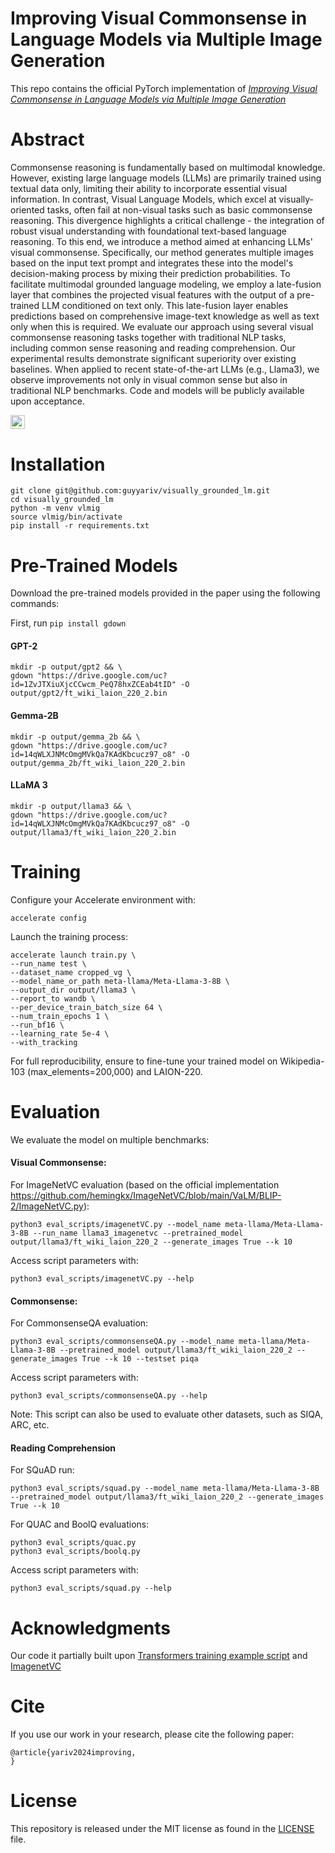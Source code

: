 # Improving Visual Commonsense in Language Models via Multiple Image Generation
This repo contains the official PyTorch implementation of  [*Improving Visual Commonsense in Language Models via Multiple Image Generation*](https://pages.cs.huji.ac.il/adiyoss-lab/AudioToken/)

# Abstract
Commonsense reasoning is fundamentally based on multimodal knowledge. However, existing large language models (LLMs) are primarily trained using textual data only, limiting their ability to incorporate essential visual information. In contrast, Visual Language Models, which excel at visually-oriented tasks, often fail at non-visual tasks such as basic commonsense reasoning. 
This divergence highlights a critical challenge - the integration of robust visual understanding with foundational text-based language reasoning. To this end, we introduce a method aimed at enhancing LLMs' visual commonsense. Specifically, our method generates multiple images based on the input text prompt and integrates these into the model's decision-making process by mixing their prediction probabilities. To facilitate multimodal grounded language modeling, we employ a late-fusion layer that combines the projected visual features with the output of a pre-trained LLM conditioned on text only. This late-fusion layer enables predictions based on comprehensive image-text knowledge as well as text only when this is required. We evaluate our approach using several visual commonsense reasoning tasks together with traditional NLP tasks, including common sense reasoning and reading comprehension. Our experimental results demonstrate significant superiority over existing baselines. When applied to recent state-of-the-art LLMs (e.g., Llama3), we observe improvements not only in visual common sense but also in traditional NLP benchmarks. Code and models will be publicly available upon acceptance.

<a href="https://arxiv.org/abs/2305.13050"><img src="https://img.shields.io/badge/arXiv-2301.13826-b31b1b.svg" height=22.5></a>

# Installation
```
git clone git@github.com:guyyariv/visually_grounded_lm.git
cd visually_grounded_lm
python -m venv vlmig
source vlmig/bin/activate
pip install -r requirements.txt
```

# Pre-Trained Models
Download the pre-trained models provided in the paper using the following commands:

First, run ```pip install gdown```

#### GPT-2
```angular2html
mkdir -p output/gpt2 && \
gdown "https://drive.google.com/uc?id=1ZvJTXiuXjcCCwcm_PeQ78hxZCEab4tID" -O output/gpt2/ft_wiki_laion_220_2.bin
```

#### Gemma-2B
```angular2html
mkdir -p output/gemma_2b && \
gdown "https://drive.google.com/uc?id=14qWLXJNMcOmgMVkQa7KAdKbcucz97_o8" -O output/gemma_2b/ft_wiki_laion_220_2.bin
```

#### LLaMA 3
```angular2html
mkdir -p output/llama3 && \
gdown "https://drive.google.com/uc?id=14qWLXJNMcOmgMVkQa7KAdKbcucz97_o8" -O output/llama3/ft_wiki_laion_220_2.bin
```

# Training

Configure your Accelerate environment with:
```angular2html
accelerate config
```

Launch the training process:
```angular2html
accelerate launch train.py \
--run_name test \
--dataset_name cropped_vg \
--model_name_or_path meta-llama/Meta-Llama-3-8B \
--output_dir output/llama3 \
--report_to wandb \
--per_device_train_batch_size 64 \
--num_train_epochs 1 \
--run_bf16 \
--learning_rate 5e-4 \
--with_tracking
```
For full reproducibility, ensure to fine-tune your trained model on Wikipedia-103 (max_elements=200,000) and LAION-220.

# Evaluation

We evaluate the model on multiple benchmarks:

#### Visual Commonsense:
For ImageNetVC evaluation (based on the official implementation https://github.com/hemingkx/ImageNetVC/blob/main/VaLM/BLIP-2/ImageNetVC.py):
```angular2html
python3 eval_scripts/imagenetVC.py --model_name meta-llama/Meta-Llama-3-8B --run_name llama3_imagenetvc --pretrained_model output/llama3/ft_wiki_laion_220_2 --generate_images True --k 10 
```
Access script parameters with:
```angular2html
python3 eval_scripts/imagenetVC.py --help
```

#### Commonsense:
For CommonsenseQA evaluation:
```angular2html
python3 eval_scripts/commonsenseQA.py --model_name meta-llama/Meta-Llama-3-8B --pretrained_model output/llama3/ft_wiki_laion_220_2 --generate_images True --k 10 --testset piqa
```
Access script parameters with:
```angular2html
python3 eval_scripts/commonsenseQA.py --help
```
Note: This script can also be used to evaluate other datasets, such as SIQA, ARC, etc.

#### Reading Comprehension
For SQuAD run:
```angular2html
python3 eval_scripts/squad.py --model_name meta-llama/Meta-Llama-3-8B --pretrained_model output/llama3/ft_wiki_laion_220_2 --generate_images True --k 10
```
For QUAC and BoolQ evaluations:
```angular2html
python3 eval_scripts/quac.py
python3 eval_scripts/boolq.py
```
Access script parameters with:
```angular2html
python3 eval_scripts/squad.py --help
```

# Acknowledgments
Our code it partially built upon [Transformers training example script](https://github.com/huggingface/transformers/tree/main/examples/pytorch/language-modeling) and [ImagenetVC](https://github.com/hemingkx/ImageNetVC/tree/main)

# Cite
If you use our work in your research, please cite the following paper:
```
@article{yariv2024improving,
}
```

# License
This repository is released under the MIT license as found in the [LICENSE](LICENSE) file. 

